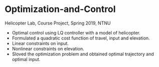# Optimization-and-Control
Helicopter Lab, Course Project, Spring 2019, NTNU

- Optimal control using LQ controller with a model of helicopter.
- Formulated a quadratic cost function of travel, input and elevation.
- Linear constraints on input.
- Nonlinear constraints on elevation.
- Sloved the optimization problem and obtained optimal trajectory and optimal input.

